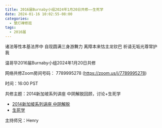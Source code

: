 ```yaml
---
title: 2016届Burnaby小组2024年1月20日共修——生死学
date: 2024-01-16 10:02:55-08:00
categories:
  - 慧灯禅修班
tags:
  - 2016届
---
```

诸法等性本基法界中 自现圆满三身游舞力 离障本来怙主龙钦巴 祈请无垢光尊常护我

温哥华2016届Burnaby小组2024年1月20日共修

网络共修Zoom房间号码： 7789995278 (<https://zoom.us/j/7789995278>)

时间：16:00 PST

共修主题：2014新加坡系列讲座 中阴解脱回顾，讨论+生死学

* [2014新加坡系列讲座 中阴解脱](https://fohuifayu.com/index.php/huideng-jiangtang/fofa-jianxiu/sheng-yu-si/8604-l14059)
* [生死学](https://fohuifayu.com/index.php/huideng-jiangtang/fofa-jianxiu/sheng-yu-si/5798-l21004)



主持师兄：Henry

